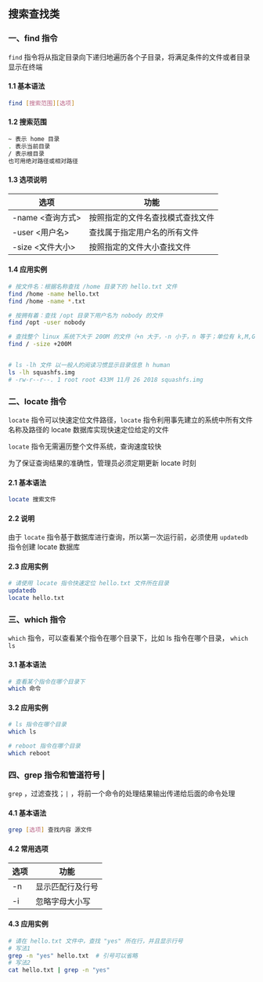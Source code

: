 ## 搜索查找类

### 一、find 指令

`find` 指令将从指定目录向下递归地遍历各个子目录，将满足条件的文件或者目录显示在终端

#### 1.1 基本语法

```bash
find [搜索范围][选项]
```



#### 1.2 搜索范围

```bash
~ 表示 home 目录
. 表示当前目录
/ 表示根目录
也可用绝对路径或相对路径
```



#### 1.3 选项说明

| 选项             | 功能                             |
| ---------------- | -------------------------------- |
| -name <查询方式> | 按照指定的文件名查找模式查找文件 |
| -user <用户名>   | 查找属于指定用户名的所有文件     |
| -size <文件大小> | 按照指定的文件大小查找文件       |



#### 1.4 应用实例

```bash
# 按文件名：根据名称查找 /home 目录下的 hello.txt 文件
find /home -name hello.txt
find /home -name *.txt

# 按拥有着：查找 /opt 目录下用户名为 nobody 的文件
find /opt -user nobody

# 查找整个 linux 系统下大于 200M 的文件（+n 大于，-n 小于，n 等于；单位有 k,M,G）
find / -size +200M


# ls -lh 文件 以一般人的阅读习惯显示目录信息 h human
ls -lh squashfs.img
# -rw-r--r--. 1 root root 433M 11月 26 2018 squashfs.img
```





### 二、locate 指令

`locate` 指令可以快速定位文件路径，`locate` 指令利用事先建立的系统中所有文件名称及路径的 locate 数据库实现快速定位给定的文件

`locate` 指令无需遍历整个文件系统，查询速度较快

为了保证查询结果的准确性，管理员必须定期更新 locate 时刻

#### 2.1 基本语法

```bash
locate 搜索文件
```



#### 2.2 说明

由于 `locate` 指令基于数据库进行查询，所以第一次运行前，必须使用 `updatedb` 指令创建 locate 数据库



#### 2.3 应用实例

```bash
# 请使用 locate 指令快速定位 hello.txt 文件所在目录
updatedb
locate hello.txt
```





### 三、which 指令

`which` 指令，可以查看某个指令在哪个目录下，比如 ls 指令在哪个目录， `which ls`

#### 3.1 基本语法

```bash
# 查看某个指令在哪个目录下
which 命令
```



#### 3.2 应用实例

```bash
# ls 指令在哪个目录
which ls

# reboot 指令在哪个目录
which reboot
```





### 四、grep 指令和管道符号 |

`grep` ，过滤查找；`|` ，将前一个命令的处理结果输出传递给后面的命令处理

#### 4.1 基本语法

```bash
grep [选项] 查找内容 源文件
```



#### 4.2 常用选项

| 选项 | 功能             |
| ---- | ---------------- |
| -n   | 显示匹配行及行号 |
| -i   | 忽略字母大小写   |



#### 4.3 应用实例

```bash
# 请在 hello.txt 文件中，查找 "yes" 所在行，并且显示行号
# 写法1
grep -n "yes" hello.txt  # 引号可以省略
# 写法2
cat hello.txt | grep -n "yes"
```
































